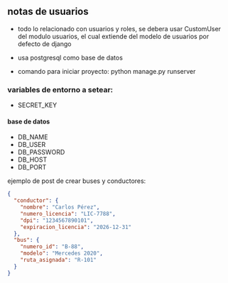 ## notas de usuarios
- todo lo relacionado con usuarios y roles, se debera usar CustomUser del modulo usuarios, el cual extiende del modelo de usuarios por defecto de django

- usa postgresql como base de datos
- comando para iniciar proyecto:  python manage.py runserver

### variables de entorno a setear:
- SECRET_KEY
#### base de datos
- DB_NAME
- DB_USER
- DB_PASSWORD
- DB_HOST
- DB_PORT


ejemplo de post de crear buses y conductores:
```json
{
  "conductor": {
    "nombre": "Carlos Pérez",
    "numero_licencia": "LIC-7788",
    "dpi": "1234567890101",
    "expiracion_licencia": "2026-12-31"
  },
  "bus": {
    "numero_id": "B-88",
    "modelo": "Mercedes 2020",
    "ruta_asignada": "R-101"
  }
}
```
